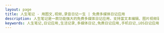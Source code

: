 ```yaml
---
layout: page
title: 人生笔记 - 用图文,视频,录音日记一生 | 免费多媒体日记应用
description: 人生笔记是一款功能强大的免费多媒体日记应用，支持富文本编辑、图片视频录音、日历视图、数据导出、云同步备份等功能。记录生活的每一个美好瞬间，支持iOS和Android免费下载。
keywords: 人生笔记,日记应用,生活记录,多媒体日记,免费日记应用,手机日记,iOS日记应用,Android日记软件,个人日记,私人日记,电子日记
---
```


<script setup>
import { ref } from 'vue';
import { screenshotsConfig } from '../../config/screenshots.js'

const webSiteData = ref({
  "@context": "https://schema.org",
  "@type": "WebSite",
  "url": "https://lifelog.iofree.xyz/zh/",
  "name": "人生笔记",
  "description": "一款美丽、注重隐私的日记应用，帮你捕捉、组织和重温生活的点滴，将你的记忆变为永恒的宝藏。"
});
</script>

<StructuredData :data="webSiteData" />

<HeroWithPhone 
  name="人生笔记"
  text="用图文,视频,录音日记一生"
  tagline="记录生活的每一个美好瞬间"
  downloadLink="/docs/download"
/>

<FeatureGallery :screenshots="screenshotsConfig.zh" />
